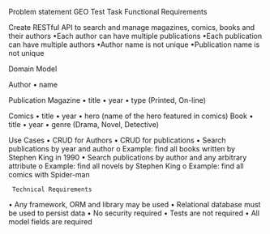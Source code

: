 Problem statement GEO Test Task Functional Requirements

Create RESTful API to search and manage magazines, comics, books and their authors
•Each author can have multiple publications 
•Each publication can have multiple authors 
•Author name is not unique
•Publication name is not unique 


Domain Model

Author
• name 

Publication
Magazine
 • title
 • year 
 • type (Printed, On-line) 
 
 Comics
 • title
 • year
 • hero (name of the hero featured in comics)
 Book 
 • title
 • year
 • genre (Drama, Novel, Detective)

 Use Cases
 • CRUD for Authors
 • CRUD for publications
 • Search publications by year and author 
	o Example: find all books written by Stephen King in 1990 
	• Search publications by author and any arbitrary attribute
	o Example: find all novels by Stephen King
	o Example: find all comics with Spider-man

	 Technical Requirements
• Any framework, ORM and library may be used 
• Relational database must be used to persist data
• No security required 
• Tests are not required 
• All model fields are required